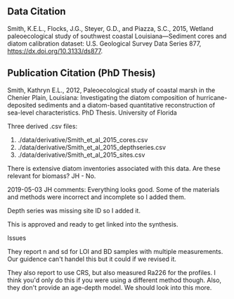
## Data Citation
Smith, K.E.L., Flocks, J.G., Steyer, G.D., and Piazza, S.C., 2015, Wetland paleoecological study of southwest coastal Louisiana—Sediment cores and diatom calibration dataset: U.S. Geological Survey Data Series 877, https://dx.doi.org/10.3133/ds877.

## Publication Citation (PhD Thesis)
Smith, Kathryn E.L., 2012, Paleoecological study of coastal marsh in the Chenier Plain, Louisiana: Investigating the diatom composition of hurricane-deposited sediments and a diatom-based quantitative reconstruction of sea-level characteristics. PhD Thesis. University of Florida

Three derived .csv files:
1. ./data/derivative/Smith_et_al_2015_cores.csv
2. ./data/derivative/Smith_et_al_2015_depthseries.csv
3. ./data/derivative/Smith_et_al_2015_sites.csv

There is extensive diatom inventories associated with this data. Are these relevant for biomass? JH - No.

2019-05-03 JH comments: Everything looks good. Some of the materials and methods were incorrect and incomplete so I added them. 

Depth series was missing site ID so I added it. 

This is approved and ready to get linked into the synthesis.

Issues

They report n and sd for LOI and BD samples with multiple measurements. Our guidence can't handel this but it could if we revised it. 

They also report to use CRS, but also measured Ra226 for the profiles. I think you'd only do this if you were using a different method though. Also, they don't provide an age-depth model. We should look into this more.